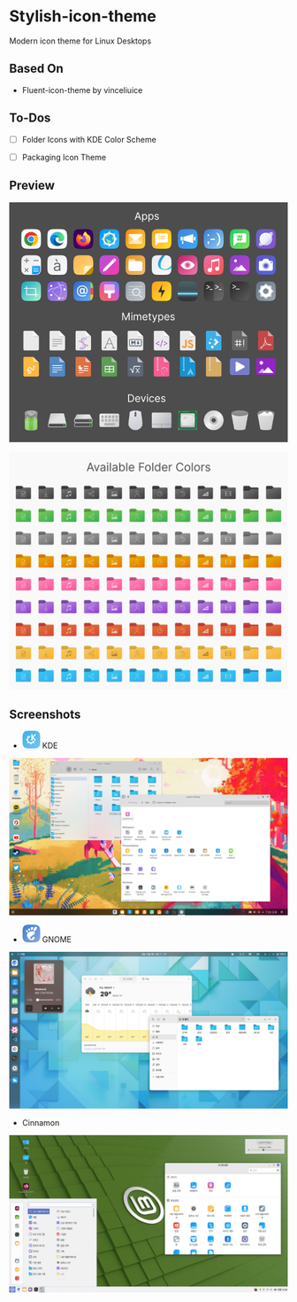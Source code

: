 # Stylish-icon-theme
Modern icon theme for Linux Desktops

## Based On

* Fluent-icon-theme by vinceliuice

## To-Dos

- [ ] Folder Icons with KDE Color Scheme

- [ ] Packaging Icon Theme

## Preview

![preview](images/icon-preview.png)

![folder-colors](images/folder-color-icons.png)

## Screenshots

* ![kde_icon](src/Stylish/16/apps/desktop-environment-kde.svg) KDE

![kde](images/kde_screenshot.png)

* ![gnome_icon](src/Stylish/16/apps/desktop-environment-gnome.svg) GNOME

![gnome](images/gnome_screenshot.png)

* Cinnamon

![cinnamon](images/cinnamon_screenshot.png)
